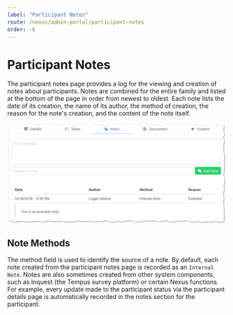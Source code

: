 ```yaml
---
label: "Participant Notes"
route: /nexus/admin-portal/participant-notes
order: -6
---
```

# Participant Notes
The participant notes page provides a log for the viewing and creation of notes about participants. Notes are combined for the entire family and listed at the bottom of the page in order from newest to oldest. Each note lists the date of its creation, the name of its author, the method of creation, the reason for the note's creation, and the content of the note itself.

![Participant note interface.](/nexus/images/participant-note.png)

## Note Methods
The method field is used to identify the source of a note. By default, each note created from the participant notes page is recorded as an `Internal Note`. Notes are also sometimes created from other system components, such as Inquest (the Tempus survey platform) or certain Nexus functions. For example, every update made to the participant status via the participant details page is automatically recorded in the notes section for the participant.